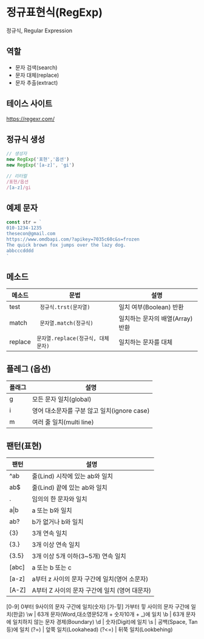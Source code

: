 # 정규표현식(RegExp)

정규식, Regular Expression

## 역할

- 문자 검색(search)
- 문자 대체(replace)
- 문자 추출(extract)

## 테이스 사이트

https://regexr.com/

## 정규식 생성

```js
// 생성자
new RegExp('표현','옵션')
new RegExp('[a-z]', 'gi')

// 리터럴
/표현/옵션
/[a-z]/gi
```

## 예제 문자

```js
const str = `
010-1234-1235
thesecon@gmail.com
https://www.omdbapi.com/?apikey=7035c60c&s=frozen
The quick brown fox jumps over the lazy dog.
abbcccdddd
`
```

## 메소드 

메소드 | 문법 | 설명
--|--|--
test |` 정규식.trst(문자열)` | 일치 여부(Boolean) 반환
match |` 문자열.match(정규식)` | 일치하는 문자의 배열(Array) 반환
replace | `문자열.replace(정규식, 대체문자)` | 일치하는 문자를 대체

## 플레그 (옵션)

플래그 | 설명
--|--
g | 모든 문자 일치(global)
i | 영어 대소문자를 구분 않고 일치(ignore case)
m | 여러 줄 일치(multi line)

## 팬턴(표현)

팬턴 | 설명
--|--
^ab | 줄(Lind) 시작에 있는 ab와 일치
ab$ | 줄(Lind) 끝에 있는 ab와 일치
.| 임의의 한 문자와 일치
a&verbar;b | a 또는 b와 일치
ab? | b가 없거나 b와 일치
{3} | 3개 연속 일치
{3.} | 3개 이상 연속 일치 
{3.5} | 3개 이상 5개 이하(3~5개) 연속 일치
[abc] | a 또는 b 또는 c
[a-z] | a부터  z 사이의 문자 구간에 일치(영어 소문자)
[A-Z] | A부터 Z 사이의 문자 구간에 일치 (영어 대문자)
[0-9] 0부터 9사이의 문자 구간에 일치(숫자)
[가-힣] 가부터 힣 사이의 문자 구간에 일치(한글)
\w | 63개 문자(Word,대소영문52개 + 숫자10개 + _)에 일치
\b | 63개 문자에 일치하지 않는 문자 경제(Boundary)
\d | 숫자(Digit)에 일치
\s | 공백(Space, Tan 등)에 일치
(?=) | 앞쭉 일치(Lookahead)
(?<=) | 뒤쭉 일치(Lookbehing)